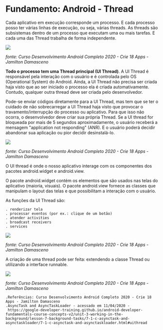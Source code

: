 # Fundamento: Android - Thread

Cada aplicativo em execução corresponde um processo. E cada processo posso ter várias linhas de execução, ou seja, várias threads.
As threads são subsistemas dentro de um processo que executam uma ou mais tarefas. E cada uma das Thread trabalha de forma independente.

<image src="https://github.com/shnonomura/diarioProgramacao/blob/master/imagem/processo_e_thread.jpg">

_fonte: Curso Desenvolvimento Android Completo 2020 - Crie 18 Apps - Jamilton Damasceno_

**Todo o processo tem uma Thread principal (UI Thread)**. A UI Thread é responsável pela interação com o usuário e é controlada pelo OS (Operational System) do Android. Ainda, a UI Thread não precisa ser criada haja visto que ao ser iniciado o processo ela é criada automativamente. Contudo, qualquer outra thread deve ser criada pelo desenvolvedor.

Pode-se enviar códigos diretamente para a UI Thread, mas tem que se ter o cuidado de não sobrecarregar a UI Thread haja visto que provocar o travamento/interrupção do processo ou aplicativo. Para que isso não ocorra, o desenvolvedor deve criar sua própria Thread. Se a UI thread for bloqueada por mais de 5 segundos aproximadamente, o usuário receberá a mensagem  "application not responding" (ANR). E o usuário poderá decidir abandonar sua aplicação ou pior decidir desinstalá-lo.

<image src="https://github.com/shnonomura/diarioProgramacao/blob/master/imagem/UI_Thread.jpg">

_fonte: Curso Desenvolvimento Android Completo 2020 - Crie 18 Apps - Jamilton Damasceno_

O UI thread é onde o nosso aplicativo interage com os componentes dos pacotes android.widget e android.view.

O pacote android.widget contém os elementos que são usados nas telas do aplicativo (maioria, visuais).
O pacote android.view fornece as classes que manipulam o layout das telas e que possibilitam a interação com o usuário.


As funções da UI Thread são:

	. renderizar tela
	. processar eventos (por ex.: clique de um botão)
	. atender activities
	. broadcast receivers
	. services
	
<image src="https://github.com/shnonomura/diarioProgramacao/blob/master/imagem/funcoes_da_UI_Thread.jpg">

_fonte: Curso Desenvolvimento Android Completo 2020 - Crie 18 Apps - Jamilton Damasceno_

A criação de uma thread pode ser feita: extendendo a classe Thread ou utilizando a interface runnable.
 
<image src="https://github.com/shnonomura/diarioProgramacao/blob/master/imagem/como_criar_uma_Thread.jpg">

_fonte: Curso Desenvolvimento Android Completo 2020 - Crie 18 Apps - Jamilton Damasceno_

	.Referências: Curso Desenvolvimento Android Completo 2020 - Crie 18 Apps - Jamilton Damasceno
	.AsyncTask and AsyncTaskLoader - acessado em 11/04/2020 - 
	 https://google-developer-training.github.io/android-developer-fundamentals-course-concepts-v2/unit-3-working-in-the-background/lesson-7-background-tasks/7-1-c-asynctask-and-asynctaskloader/7-1-c-asynctask-and-asynctaskloader.html#uithread